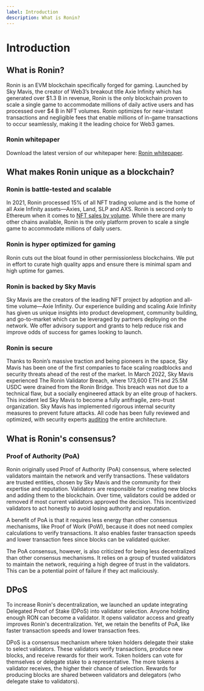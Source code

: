 ```yaml
---
label: Introduction
description: What is Ronin?
---
```

# Introduction

## What is Ronin?

Ronin is an EVM blockchain specifically forged for gaming. Launched by Sky Mavis, the creator of Web3’s breakout title Axie Infinity which has generated over &#36;1.3 B in revenue, Ronin is the only blockchain proven to scale a single game to accommodate millions of daily active users and has processed over &#36;4 B in NFT volumes. Ronin optimizes for near-instant transactions and negligible fees that enable millions of in-game transactions to occur seamlessly, making it the leading choice for Web3 games.

### Ronin whitepaper

Download the latest version of our whitepaper here: <a href="/basics/white-paper" target="_blank">Ronin whitepaper</a>.

## What makes Ronin unique as a blockchain?

### Ronin is battle-tested and scalable

In 2021, Ronin processed 15% of all NFT trading volume and is the home of all Axie Infinity assets—Axies, Land, SLP and AXS. Ronin is second only to Ethereum when it comes to [NFT sales by volume](http://cryptoslam.io/). While there are many other chains available, Ronin is the only platform proven to scale a single game to accommodate millions of daily users.

### Ronin is hyper optimized for gaming

Ronin cuts out the bloat found in other permissionless blockchains. We put in effort to curate high quality apps and ensure there is minimal spam and high uptime for games.

### Ronin is backed by Sky Mavis

Sky Mavis are the creators of the leading NFT project by adoption and all-time volume—Axie Infinity. Our experience building and scaling Axie Infinity has given us unique insights into product development, community building, and go-to-market which can be leveraged by partners deploying on the network. We offer advisory support and grants to help reduce risk and improve odds of success for games looking to launch.

### Ronin is secure

Thanks to Ronin’s massive traction and being pioneers in the space, Sky Mavis has been one of the first companies to face scaling roadblocks and security threats ahead of the rest of the market. In March 2022, Sky Mavis experienced The Ronin Validator Breach, where 173,600 ETH and 25.5M USDC were drained from the Ronin Bridge. This breach was not due to a technical flaw, but a socially engineered attack by an elite group of hackers. This incident led Sky Mavis to become a fully antifragile, zero-trust organization. Sky Mavis has implemented rigorous internal security measures to prevent future attacks. All code has been fully reviewed and optimized, with security experts [auditing](./audits.md) the entire architecture.

## What is Ronin's consensus?

### Proof of Authority (PoA)

Ronin originally used Proof of Authority (PoA) consensus, where selected validators maintain the network and verify transactions. These validators are trusted entities, chosen by Sky Mavis and the community for their expertise and reputation. Validators are responsible for creating new blocks and adding them to the blockchain. Over time, validators could be added or removed if most current validators approved the decision. This incentivized validators to act honestly to avoid losing authority and reputation.

A benefit of PoA is that it requires less energy than other consensus mechanisms, like Proof of Work (PoW), because it does not need complex calculations to verify transactions. It also enables faster transaction speeds and lower transaction fees since blocks can be validated quicker.

The PoA consensus, however, is also criticized for being less decentralized than other consensus mechanisms. It relies on a group of trusted validators to maintain the network, requiring a high degree of trust in the validators. This can be a potential point of failure if they act maliciously.

## DPoS

To increase Ronin's decentralization, we launched an update integrating Delegated Proof of Stake (DPoS) into validator selection. Anyone holding enough RON can become a validator. It opens validator access and greatly improves Ronin's decentralization. Yet, we retain the benefits of PoA, like faster transaction speeds and lower transaction fees.

DPoS is a consensus mechanism where token holders delegate their stake to select validators. These validators verify transactions, produce new blocks, and receive rewards for their work. Token holders can vote for themselves or delegate stake to a representative. The more tokens a validator receives, the higher their chance of selection. Rewards for producing blocks are shared between validators and delegators (who delegate stake to validators).

